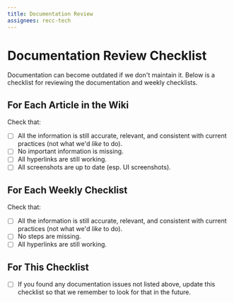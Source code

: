 ```yaml
---
title: Documentation Review
assignees: recc-tech
---
```


# Documentation Review Checklist

Documentation can become outdated if we don't maintain it. Below is a checklist for reviewing the documentation and weekly checklists.

## For Each Article in the Wiki

Check that:

- [ ] All the information is still accurate, relevant, and consistent with current practices (not what we'd _like_ to do).
- [ ] No important information is missing.
- [ ] All hyperlinks are still working.
- [ ] All screenshots are up to date (esp. UI screenshots).

## For Each Weekly Checklist

Check that:

- [ ] All the information is still accurate, relevant, and consistent with current practices (not what we'd _like_ to do).
- [ ] No steps are missing.
- [ ] All hyperlinks are still working.

## For This Checklist

- [ ] If you found any documentation issues not listed above, update this checklist so that we remember to look for that in the future.

